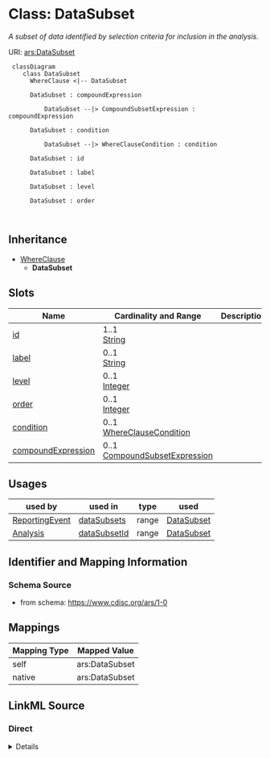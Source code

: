# Class: DataSubset


_A subset of data identified by selection criteria for inclusion in the analysis._





URI: [ars:DataSubset](https://www.cdisc.org/ars/1-0DataSubset)



```mermaid
 classDiagram
    class DataSubset
      WhereClause <|-- DataSubset
      
      DataSubset : compoundExpression
        
          DataSubset --|> CompoundSubsetExpression : compoundExpression
        
      DataSubset : condition
        
          DataSubset --|> WhereClauseCondition : condition
        
      DataSubset : id
        
      DataSubset : label
        
      DataSubset : level
        
      DataSubset : order
        
      
```





## Inheritance
* [WhereClause](WhereClause.md)
    * **DataSubset**



## Slots

| Name | Cardinality and Range | Description | Inheritance |
| ---  | --- | --- | --- |
| [id](id.md) | 1..1 <br/> [String](String.md) |  | direct |
| [label](label.md) | 0..1 <br/> [String](String.md) |  | direct |
| [level](level.md) | 0..1 <br/> [Integer](Integer.md) |  | [WhereClause](WhereClause.md) |
| [order](order.md) | 0..1 <br/> [Integer](Integer.md) |  | [WhereClause](WhereClause.md) |
| [condition](condition.md) | 0..1 <br/> [WhereClauseCondition](WhereClauseCondition.md) |  | [WhereClause](WhereClause.md) |
| [compoundExpression](compoundExpression.md) | 0..1 <br/> [CompoundSubsetExpression](CompoundSubsetExpression.md) |  | [WhereClause](WhereClause.md) |





## Usages

| used by | used in | type | used |
| ---  | --- | --- | --- |
| [ReportingEvent](ReportingEvent.md) | [dataSubsets](dataSubsets.md) | range | [DataSubset](DataSubset.md) |
| [Analysis](Analysis.md) | [dataSubsetId](dataSubsetId.md) | range | [DataSubset](DataSubset.md) |






## Identifier and Mapping Information







### Schema Source


* from schema: https://www.cdisc.org/ars/1-0





## Mappings

| Mapping Type | Mapped Value |
| ---  | ---  |
| self | ars:DataSubset |
| native | ars:DataSubset |





## LinkML Source

<!-- TODO: investigate https://stackoverflow.com/questions/37606292/how-to-create-tabbed-code-blocks-in-mkdocs-or-sphinx -->

### Direct

<details>
```yaml
name: DataSubset
description: A subset of data identified by selection criteria for inclusion in the
  analysis.
from_schema: https://www.cdisc.org/ars/1-0
rank: 1000
is_a: WhereClause
slots:
- id
- label
slot_usage:
  compoundExpression:
    name: compoundExpression
    domain_of:
    - WhereClause
    range: CompoundSubsetExpression

```
</details>

### Induced

<details>
```yaml
name: DataSubset
description: A subset of data identified by selection criteria for inclusion in the
  analysis.
from_schema: https://www.cdisc.org/ars/1-0
rank: 1000
is_a: WhereClause
slot_usage:
  compoundExpression:
    name: compoundExpression
    domain_of:
    - WhereClause
    range: CompoundSubsetExpression
attributes:
  id:
    name: id
    from_schema: https://www.cdisc.org/ars/1-0
    rank: 1000
    identifier: true
    alias: id
    owner: DataSubset
    domain_of:
    - AnalysisCategorization
    - AnalysisCategory
    - Analysis
    - AnalysisMethod
    - Operation
    - ReferencedOperationRelationship
    - Output
    - OutputDisplay
    - DisplaySubSection
    - AnalysisSet
    - GroupingFactor
    - Group
    - DataSubset
    - ReferenceDocument
    - SponsorTerm
    range: string
    required: true
  label:
    name: label
    from_schema: https://www.cdisc.org/ars/1-0
    rank: 1000
    alias: label
    owner: DataSubset
    domain_of:
    - AnalysisCategorization
    - AnalysisCategory
    - AnalysisMethod
    - Operation
    - AnalysisSet
    - GroupingFactor
    - Group
    - DataSubset
    - PageRef
    range: string
  level:
    name: level
    from_schema: https://www.cdisc.org/ars/1-0
    rank: 1000
    alias: level
    owner: DataSubset
    domain_of:
    - OrderedListItem
    - WhereClause
    range: integer
  order:
    name: order
    from_schema: https://www.cdisc.org/ars/1-0
    rank: 1000
    alias: order
    owner: DataSubset
    domain_of:
    - OrderedListItem
    - OrderedGroupingFactor
    - OrderedDisplay
    - DisplaySubSection
    - WhereClause
    range: integer
  condition:
    name: condition
    from_schema: https://www.cdisc.org/ars/1-0
    rank: 1000
    alias: condition
    owner: DataSubset
    domain_of:
    - WhereClause
    range: WhereClauseCondition
  compoundExpression:
    name: compoundExpression
    from_schema: https://www.cdisc.org/ars/1-0
    rank: 1000
    alias: compoundExpression
    owner: DataSubset
    domain_of:
    - WhereClause
    range: CompoundSubsetExpression

```
</details>